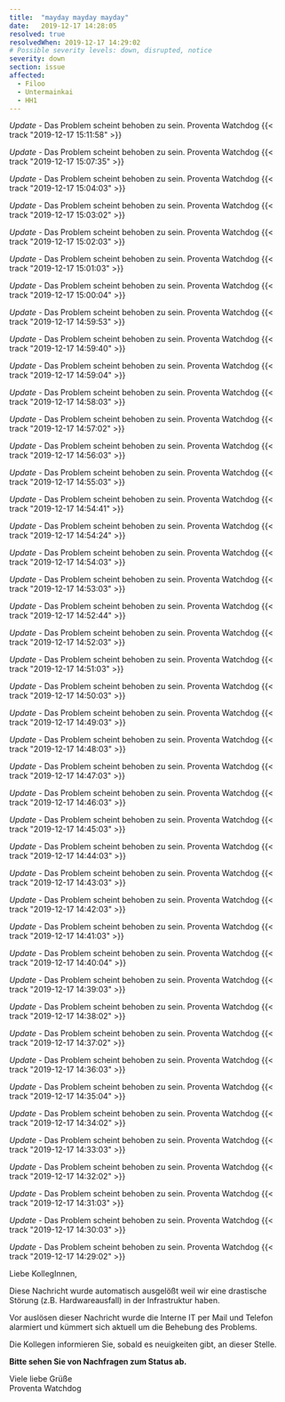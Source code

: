 ```yaml
---
title:  "mayday mayday mayday"
date:   2019-12-17 14:28:05
resolved: true
resolvedWhen: 2019-12-17 14:29:02
# Possible severity levels: down, disrupted, notice
severity: down
section: issue
affected:
  - Filoo
  - Untermainkai
  - HH1
---
```

<!-- update -->
*Update* - Das Problem scheint behoben zu sein. Proventa Watchdog {{< track "2019-12-17 15:11:58" >}}

*Update* - Das Problem scheint behoben zu sein. Proventa Watchdog {{< track "2019-12-17 15:07:35" >}}

*Update* - Das Problem scheint behoben zu sein. Proventa Watchdog {{< track "2019-12-17 15:04:03" >}}

*Update* - Das Problem scheint behoben zu sein. Proventa Watchdog {{< track "2019-12-17 15:03:02" >}}

*Update* - Das Problem scheint behoben zu sein. Proventa Watchdog {{< track "2019-12-17 15:02:03" >}}

*Update* - Das Problem scheint behoben zu sein. Proventa Watchdog {{< track "2019-12-17 15:01:03" >}}

*Update* - Das Problem scheint behoben zu sein. Proventa Watchdog {{< track "2019-12-17 15:00:04" >}}

*Update* - Das Problem scheint behoben zu sein. Proventa Watchdog {{< track "2019-12-17 14:59:53" >}}

*Update* - Das Problem scheint behoben zu sein. Proventa Watchdog {{< track "2019-12-17 14:59:40" >}}

*Update* - Das Problem scheint behoben zu sein. Proventa Watchdog {{< track "2019-12-17 14:59:04" >}}

*Update* - Das Problem scheint behoben zu sein. Proventa Watchdog {{< track "2019-12-17 14:58:03" >}}

*Update* - Das Problem scheint behoben zu sein. Proventa Watchdog {{< track "2019-12-17 14:57:02" >}}

*Update* - Das Problem scheint behoben zu sein. Proventa Watchdog {{< track "2019-12-17 14:56:03" >}}

*Update* - Das Problem scheint behoben zu sein. Proventa Watchdog {{< track "2019-12-17 14:55:03" >}}

*Update* - Das Problem scheint behoben zu sein. Proventa Watchdog {{< track "2019-12-17 14:54:41" >}}

*Update* - Das Problem scheint behoben zu sein. Proventa Watchdog {{< track "2019-12-17 14:54:24" >}}

*Update* - Das Problem scheint behoben zu sein. Proventa Watchdog {{< track "2019-12-17 14:54:03" >}}

*Update* - Das Problem scheint behoben zu sein. Proventa Watchdog {{< track "2019-12-17 14:53:03" >}}

*Update* - Das Problem scheint behoben zu sein. Proventa Watchdog {{< track "2019-12-17 14:52:44" >}}

*Update* - Das Problem scheint behoben zu sein. Proventa Watchdog {{< track "2019-12-17 14:52:03" >}}

*Update* - Das Problem scheint behoben zu sein. Proventa Watchdog {{< track "2019-12-17 14:51:03" >}}

*Update* - Das Problem scheint behoben zu sein. Proventa Watchdog {{< track "2019-12-17 14:50:03" >}}

*Update* - Das Problem scheint behoben zu sein. Proventa Watchdog {{< track "2019-12-17 14:49:03" >}}

*Update* - Das Problem scheint behoben zu sein. Proventa Watchdog {{< track "2019-12-17 14:48:03" >}}

*Update* - Das Problem scheint behoben zu sein. Proventa Watchdog {{< track "2019-12-17 14:47:03" >}}

*Update* - Das Problem scheint behoben zu sein. Proventa Watchdog {{< track "2019-12-17 14:46:03" >}}

*Update* - Das Problem scheint behoben zu sein. Proventa Watchdog {{< track "2019-12-17 14:45:03" >}}

*Update* - Das Problem scheint behoben zu sein. Proventa Watchdog {{< track "2019-12-17 14:44:03" >}}

*Update* - Das Problem scheint behoben zu sein. Proventa Watchdog {{< track "2019-12-17 14:43:03" >}}

*Update* - Das Problem scheint behoben zu sein. Proventa Watchdog {{< track "2019-12-17 14:42:03" >}}

*Update* - Das Problem scheint behoben zu sein. Proventa Watchdog {{< track "2019-12-17 14:41:03" >}}

*Update* - Das Problem scheint behoben zu sein. Proventa Watchdog {{< track "2019-12-17 14:40:04" >}}

*Update* - Das Problem scheint behoben zu sein. Proventa Watchdog {{< track "2019-12-17 14:39:03" >}}

*Update* - Das Problem scheint behoben zu sein. Proventa Watchdog {{< track "2019-12-17 14:38:02" >}}

*Update* - Das Problem scheint behoben zu sein. Proventa Watchdog {{< track "2019-12-17 14:37:02" >}}

*Update* - Das Problem scheint behoben zu sein. Proventa Watchdog {{< track "2019-12-17 14:36:03" >}}

*Update* - Das Problem scheint behoben zu sein. Proventa Watchdog {{< track "2019-12-17 14:35:04" >}}

*Update* - Das Problem scheint behoben zu sein. Proventa Watchdog {{< track "2019-12-17 14:34:02" >}}

*Update* - Das Problem scheint behoben zu sein. Proventa Watchdog {{< track "2019-12-17 14:33:03" >}}

*Update* - Das Problem scheint behoben zu sein. Proventa Watchdog {{< track "2019-12-17 14:32:02" >}}

*Update* - Das Problem scheint behoben zu sein. Proventa Watchdog {{< track "2019-12-17 14:31:03" >}}

*Update* - Das Problem scheint behoben zu sein. Proventa Watchdog {{< track "2019-12-17 14:30:03" >}}

*Update* - Das Problem scheint behoben zu sein. Proventa Watchdog {{< track "2019-12-17 14:29:02" >}}

Liebe KollegInnen,

Diese Nachricht wurde automatisch ausgelößt weil wir eine drastische Störung (z.B. Hardwareausfall) in der Infrastruktur haben.

Vor auslösen dieser Nachricht wurde die Interne IT per Mail und Telefon alarmiert und kümmert sich aktuell um die Behebung des Problems.

Die Kollegen informieren Sie, sobald es neuigkeiten gibt, an dieser Stelle.

**Bitte sehen Sie von Nachfragen zum Status ab.**

Viele liebe Grüße  
Proventa Watchdog
